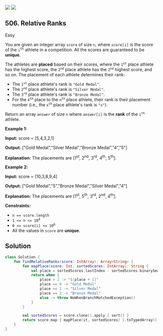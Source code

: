 [![](https://img.shields.io/github/stars/javadev/LeetCode-in-Kotlin?label=Stars&style=flat-square)](https://github.com/javadev/LeetCode-in-Kotlin)
[![](https://img.shields.io/github/forks/javadev/LeetCode-in-Kotlin?label=Fork%20me%20on%20GitHub%20&style=flat-square)](https://github.com/javadev/LeetCode-in-Kotlin/fork)

## 506\. Relative Ranks

Easy

You are given an integer array `score` of size `n`, where `score[i]` is the score of the <code>i<sup>th</sup></code> athlete in a competition. All the scores are guaranteed to be **unique**.

The athletes are **placed** based on their scores, where the <code>1<sup>st</sup></code> place athlete has the highest score, the <code>2<sup>nd</sup></code> place athlete has the <code>2<sup>nd</sup></code> highest score, and so on. The placement of each athlete determines their rank:

*   The <code>1<sup>st</sup></code> place athlete's rank is `"Gold Medal"`.
*   The <code>2<sup>nd</sup></code> place athlete's rank is `"Silver Medal"`.
*   The <code>3<sup>rd</sup></code> place athlete's rank is `"Bronze Medal"`.
*   For the <code>4<sup>th</sup></code> place to the <code>n<sup>th</sup></code> place athlete, their rank is their placement number (i.e., the <code>x<sup>th</sup></code> place athlete's rank is `"x"`).

Return an array `answer` of size `n` where `answer[i]` is the **rank** of the <code>i<sup>th</sup></code> athlete.

**Example 1:**

**Input:** score = [5,4,3,2,1]

**Output:** ["Gold Medal","Silver Medal","Bronze Medal","4","5"]

**Explanation:** The placements are [1<sup>st</sup>, 2<sup>nd</sup>, 3<sup>rd</sup>, 4<sup>th</sup>, 5<sup>th</sup>].

**Example 2:**

**Input:** score = [10,3,8,9,4]

**Output:** ["Gold Medal","5","Bronze Medal","Silver Medal","4"]

**Explanation:** The placements are [1<sup>st</sup>, 5<sup>th</sup>, 3<sup>rd</sup>, 2<sup>nd</sup>, 4<sup>th</sup>].

**Constraints:**

*   `n == score.length`
*   <code>1 <= n <= 10<sup>4</sup></code>
*   <code>0 <= score[i] <= 10<sup>6</sup></code>
*   All the values in `score` are **unique**.

## Solution

```kotlin
class Solution {
    fun findRelativeRanks(score: IntArray): Array<String> {
        fun mapPlace(score: Int, sortedScores: IntArray): String {
            val place = sortedScores.lastIndex - sortedScores.binarySearch(score)
            return when {
                place > 2 -> "${place + 1}"
                place == 0 -> "Gold Medal"
                place == 1 -> "Silver Medal"
                place == 2 -> "Bronze Medal"
                else -> throw NoWhenBranchMatchedException()
            }
        }

        val sortedScores = score.clone().apply { sort() }
        return score.map { mapPlace(it, sortedScores) }.toTypedArray()
    }
}
```